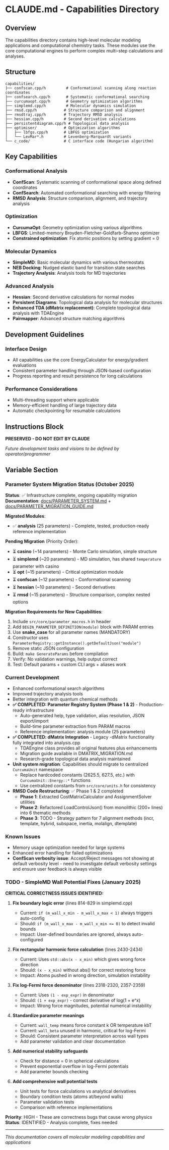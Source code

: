 # CLAUDE.md - Capabilities Directory

## Overview

The capabilities directory contains high-level molecular modeling applications and computational chemistry tasks. These modules use the core computational engines to perform complex multi-step calculations and analyses.

## Structure

```
capabilities/
├── confscan.cpp/h         # Conformational scanning along reaction coordinates
├── confsearch.cpp/h       # Systematic conformational searching
├── curcumaopt.cpp/h       # Geometry optimization algorithms
├── simplemd.cpp/h         # Molecular dynamics simulation
├── rmsd.cpp/h            # Structure comparison and alignment
├── rmsdtraj.cpp/h        # Trajectory RMSD analysis
├── hessian.cpp/h         # Second derivative calculations
├── persistentdiagram.cpp/h # Topological data analysis
├── optimiser/            # Optimization algorithms
│   ├── lbfgs.cpp/h       # LBFGS optimization
│   └── LevMar*.h         # Levenberg-Marquardt variants
└── c_code/               # C interface code (Hungarian algorithm)
```

## Key Capabilities

### Conformational Analysis
- **ConfScan**: Systematic scanning of conformational space along defined coordinates
- **ConfSearch**: Automated conformational searching with energy filtering
- **RMSD Analysis**: Structure comparison, alignment, and trajectory analysis

### Optimization
- **CurcumaOpt**: Geometry optimization using various algorithms
- **LBFGS**: Limited-memory Broyden-Fletcher-Goldfarb-Shanno optimizer
- **Constrained optimization**: Fix atomic positions by setting gradient = 0

### Molecular Dynamics
- **SimpleMD**: Basic molecular dynamics with various thermostats
- **NEB Docking**: Nudged elastic band for transition state searches
- **Trajectory Analysis**: Analysis tools for MD trajectories

### Advanced Analysis
- **Hessian**: Second derivative calculations for normal modes
- **Persistent Diagrams**: Topological data analysis for molecular structures
- **Enhanced TDA (dMatrix replacement)**: Complete topological data analysis with TDAEngine
- **Pairmapper**: Advanced structure matching algorithms

## Development Guidelines

### Interface Design
- All capabilities use the core EnergyCalculator for energy/gradient evaluations
- Consistent parameter handling through JSON-based configuration
- Progress reporting and result persistence for long calculations

### Performance Considerations
- Multi-threading support where applicable
- Memory-efficient handling of large trajectory data
- Automatic checkpointing for resumable calculations

## Instructions Block

**PRESERVED - DO NOT EDIT BY CLAUDE**

*Future development tasks and visions to be defined by operator/programmer*

## Variable Section

### Parameter System Migration Status (October 2025)
**Status**: ✅ Infrastructure complete, ongoing capability migration
**Documentation**: [docs/PARAMETER_SYSTEM.md](../../docs/PARAMETER_SYSTEM.md) + [docs/PARAMETER_MIGRATION_GUIDE.md](../../docs/PARAMETER_MIGRATION_GUIDE.md)

**Migrated Modules**:
- ✅ **analysis** (25 parameters) - Complete, tested, production-ready reference implementation

**Pending Migration** (Priority Order):
- ⏳ **casino** (~14 parameters) - Monte Carlo simulation, simple structure
- ⏳ **simplemd** (~20 parameters) - MD simulation, has shared `temperature` parameter with casino
- ⏳ **opt** (~15 parameters) - Critical optimization module
- ⏳ **confscan** (~12 parameters) - Conformational scanning
- ⏳ **hessian** (~10 parameters) - Second derivatives
- ⏳ **rmsd** (~15 parameters) - Structure comparison, complex nested options

**Migration Requirements for New Capabilities**:
1. Include `src/core/parameter_macros.h` in header
2. Add `BEGIN_PARAMETER_DEFINITION(module)` block with PARAM entries
3. Use **snake_case** for all parameter names (MANDATORY)
4. Constructor uses `ParameterRegistry::getInstance().getDefaultJson("module")`
5. Remove static JSON configuration
6. Build: `make GenerateParams` before compilation
7. Verify: No validation warnings, help output correct
8. Test: Default params + custom CLI args + aliases work

### Current Development
- Enhanced conformational search algorithms
- Improved trajectory analysis tools
- Better integration with quantum chemical methods
- **✅ COMPLETED: Parameter Registry System (Phase 1 & 2)** - Production-ready infrastructure
  - Auto-generated help, type validation, alias resolution, JSON export/import
  - Build-time parameter extraction from PARAM macros
  - Reference implementation: analysis module (25 parameters)
- **✅ COMPLETED: dMatrix Integration** - Legacy -dMatrix functionality fully integrated into analysis.cpp
  - TDAEngine class provides all original features plus enhancements
  - Migration guide available in DMATRIX_MIGRATION.md
  - Research-grade topological data analysis maintained
- **Unit system migration**: Capabilities should migrate to centralized `CurcumaUnit` namespace
  - Replace hardcoded constants (2625.5, 627.5, etc.) with `CurcumaUnit::Energy::*` functions
  - Use centralized constants from `src/core/units.h` for consistency
- **RMSD Code Restructuring**: ✅ Phase 1 & 2 completed
  - **Phase 1**: Extracted CostMatrixCalculator and AssignmentSolver utilities
  - **Phase 2**: Refactored LoadControlJson() from monolithic (200+ lines) into 6 thematic methods
  - **Phase 3**: TODO - Strategy pattern for 7 alignment methods (incr, template, hybrid, subspace, inertia, molalign, dtemplate)

### Known Issues
- Memory usage optimization needed for large systems
- Enhanced error handling for failed optimizations
- **ConfScan verbosity issue**: Accept/Reject messages not showing at default verbosity level - need to investigate default verbosity settings and ensure user feedback is always visible

### TODO - SimpleMD Wall Potential Fixes (January 2025)
**CRITICAL CORRECTNESS ISSUES IDENTIFIED:**

1. **Fix boundary logic error** (lines 814-829 in simplemd.cpp)
   - Current: `if (m_wall_x_min - m_wall_x_max < 1)` always triggers auto-config
   - Should: `if (m_wall_x_max - m_wall_x_min <= 0)` to detect invalid bounds
   - Impact: User-defined boundaries are ignored, always auto-configured

2. **Fix rectangular harmonic force calculation** (lines 2430-2434)
   - Current: Uses `std::abs(x - x_min)` which gives wrong force direction
   - Should: `(x - x_min)` without abs() for correct restoring force
   - Impact: Atoms pushed in wrong direction, simulation instability

3. **Fix log-Fermi force denominator** (lines 2318-2320, 2357-2359)
   - Current: Uses `(1 - exp_expr)` in denominator
   - Should: `(1 + exp_expr)` - correct derivative of log(1 + e^x)
   - Impact: Wrong force magnitudes, potential numerical instability

4. **Standardize parameter meanings**
   - Current: `wall_temp` means force constant k OR temperature kbT
   - Current: `wall_beta` unused in harmonic, critical for log-Fermi
   - Should: Consistent parameter interpretation across wall types
   - Add parameter validation and clear documentation

5. **Add numerical stability safeguards**
   - Check for distance = 0 in spherical calculations
   - Prevent exponential overflow in log-Fermi potentials
   - Add parameter bounds checking

6. **Add comprehensive wall potential tests**
   - Unit tests for force calculations vs analytical derivatives
   - Boundary condition tests (atoms at/beyond walls)
   - Parameter validation tests
   - Comparison with reference implementations

**Priority**: HIGH - These are correctness bugs that cause wrong physics
**Status**: IDENTIFIED - Analysis complete, fixes needed

---

*This documentation covers all molecular modeling capabilities and applications*